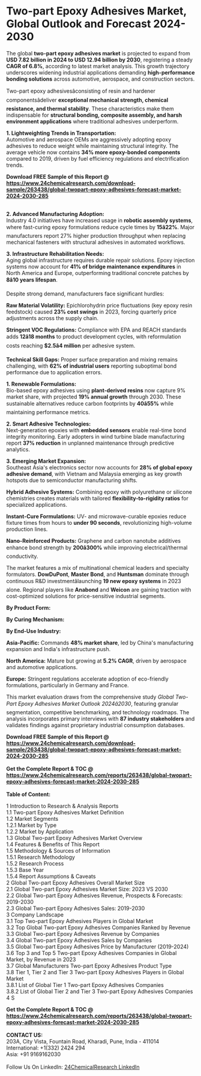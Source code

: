 <h1>Two-part Epoxy Adhesives Market, Global Outlook and Forecast 2024-2030</h1><p>The global <strong>two-part epoxy adhesives market</strong> is projected to expand from <strong>USD 7.82 billion in 2024 to USD 12.94 billion by 2030</strong>, registering a steady <strong>CAGR of 6.8%</strong>, according to latest market analysis. This growth trajectory underscores widening industrial applications demanding <strong>high-performance bonding solutions</strong> across automotive, aerospace, and construction sectors.</p><p>Two-part epoxy adhesivesâconsisting of resin and hardener componentsâdeliver <strong>exceptional mechanical strength, chemical resistance, and thermal stability</strong>. These characteristics make them indispensable for <strong>structural bonding, composite assembly, and harsh environment applications</strong> where traditional adhesives underperform.</p><p><strong>1. Lightweighting Trends in Transportation:</strong><br>
Automotive and aerospace OEMs are aggressively adopting epoxy adhesives to reduce weight while maintaining structural integrity. The average vehicle now contains <strong>34% more epoxy-bonded components</strong> compared to 2019, driven by fuel efficiency regulations and electrification trends.</p><div><b>Download FREE Sample of this Report @ 
            <a href="https://www.24chemicalresearch.com/download-sample/263438/global-twopart-epoxy-adhesives-forecast-market-2024-2030-285">
            https://www.24chemicalresearch.com/download-sample/263438/global-twopart-epoxy-adhesives-forecast-market-2024-2030-285</a></b></div><br><p><strong>2. Advanced Manufacturing Adoption:</strong><br>
Industry 4.0 initiatives have increased usage in <strong>robotic assembly systems</strong>, where fast-curing epoxy formulations reduce cycle times by <strong>15â22%</strong>. Major manufacturers report 27% higher production throughput when replacing mechanical fasteners with structural adhesives in automated workflows.</p><p><strong>3. Infrastructure Rehabilitation Needs:</strong><br>
Aging global infrastructure requires durable repair solutions. Epoxy injection systems now account for <strong>41% of bridge maintenance expenditures</strong> in North America and Europe, outperforming traditional concrete patches by <strong>8â10 years lifespan</strong>.</p><p>Despite strong demand, manufacturers face significant hurdles:</p><p><strong>Raw Material Volatility:</strong> Epichlorohydrin price fluctuations (key epoxy resin feedstock) caused <strong>23% cost swings</strong> in 2023, forcing quarterly price adjustments across the supply chain.</p><p><strong>Stringent VOC Regulations:</strong> Compliance with EPA and REACH standards adds <strong>12â18 months</strong> to product development cycles, with reformulation costs reaching <strong>$2.5â4 million</strong> per adhesive system.</p><p><strong>Technical Skill Gaps:</strong> Proper surface preparation and mixing remains challenging, with <strong>62% of industrial users</strong> reporting suboptimal bond performance due to application errors.</p><p><strong>1. Renewable Formulations:</strong><br>
Bio-based epoxy adhesives using <strong>plant-derived resins</strong> now capture 9% market share, with projected <strong>19% annual growth</strong> through 2030. These sustainable alternatives reduce carbon footprints by <strong>40â55%</strong> while maintaining performance metrics.</p><p><strong>2. Smart Adhesive Technologies:</strong><br>
Next-generation epoxies with <strong>embedded sensors</strong> enable real-time bond integrity monitoring. Early adopters in wind turbine blade manufacturing report <strong>37% reduction</strong> in unplanned maintenance through predictive analytics.</p><p><strong>3. Emerging Market Expansion:</strong><br>
Southeast Asia's electronics sector now accounts for <strong>28% of global epoxy adhesive demand</strong>, with Vietnam and Malaysia emerging as key growth hotspots due to semiconductor manufacturing shifts.</p><p><strong>Hybrid Adhesive Systems:</strong> Combining epoxy with polyurethane or silicone chemistries creates materials with tailored <strong>flexibility-to-rigidity ratios</strong> for specialized applications.</p><p><strong>Instant-Cure Formulations:</strong> UV- and microwave-curable epoxies reduce fixture times from hours to <strong>under 90 seconds</strong>, revolutionizing high-volume production lines.</p><p><strong>Nano-Reinforced Products:</strong> Graphene and carbon nanotube additives enhance bond strength by <strong>200â300%</strong> while improving electrical/thermal conductivity.</p><p>The market features a mix of multinational chemical leaders and specialty formulators. <strong>DowDuPont</strong>, <strong>Master Bond</strong>, and <strong>Huntsman</strong> dominate through continuous R&amp;D investmentâlaunching <strong>19 new epoxy systems</strong> in 2023 alone. Regional players like <strong>Anabond</strong> and <strong>Weicon</strong> are gaining traction with cost-optimized solutions for price-sensitive industrial segments.</p><p><strong>By Product Form:</strong></p><p><strong>By Curing Mechanism:</strong></p><p><strong>By End-Use Industry:</strong></p><p><strong>Asia-Pacific:</strong> Commands <strong>48% market share</strong>, led by China's manufacturing expansion and India's infrastructure push.</p><p><strong>North America:</strong> Mature but growing at <strong>5.2% CAGR</strong>, driven by aerospace and automotive applications.</p><p><strong>Europe:</strong> Stringent regulations accelerate adoption of eco-friendly formulations, particularly in Germany and France.</p><p>This market evaluation draws from the comprehensive study <em>Global Two-Part Epoxy Adhesives Market Outlook 2024â2030</em>, featuring granular segmentation, competitive benchmarking, and technology roadmaps. The analysis incorporates primary interviews with <strong>87 industry stakeholders</strong> and validates findings against proprietary industrial consumption databases.</p><div><b>Download FREE Sample of this Report @ 
            <a href="https://www.24chemicalresearch.com/download-sample/263438/global-twopart-epoxy-adhesives-forecast-market-2024-2030-285">
            https://www.24chemicalresearch.com/download-sample/263438/global-twopart-epoxy-adhesives-forecast-market-2024-2030-285</a></b></div><br><div><b>Get the Complete Report & TOC @ 
            <a href="https://www.24chemicalresearch.com/reports/263438/global-twopart-epoxy-adhesives-forecast-market-2024-2030-285">
            https://www.24chemicalresearch.com/reports/263438/global-twopart-epoxy-adhesives-forecast-market-2024-2030-285</a></b></div><br>
            <b>Table of Content:</b><p>1 Introduction to Research & Analysis Reports<br />
    1.1 Two-part Epoxy Adhesives Market Definition<br />
    1.2 Market Segments<br />
        1.2.1 Market by Type<br />
        1.2.2 Market by Application<br />
    1.3 Global Two-part Epoxy Adhesives Market Overview<br />
    1.4 Features & Benefits of This Report<br />
    1.5 Methodology & Sources of Information<br />
        1.5.1 Research Methodology<br />
        1.5.2 Research Process<br />
        1.5.3 Base Year<br />
        1.5.4 Report Assumptions & Caveats<br />
2 Global Two-part Epoxy Adhesives Overall Market Size<br />
    2.1 Global Two-part Epoxy Adhesives Market Size: 2023 VS 2030<br />
    2.2 Global Two-part Epoxy Adhesives Revenue, Prospects & Forecasts: 2019-2030<br />
    2.3 Global Two-part Epoxy Adhesives Sales: 2019-2030<br />
3 Company Landscape<br />
    3.1 Top Two-part Epoxy Adhesives Players in Global Market<br />
    3.2 Top Global Two-part Epoxy Adhesives Companies Ranked by Revenue<br />
    3.3 Global Two-part Epoxy Adhesives Revenue by Companies<br />
    3.4 Global Two-part Epoxy Adhesives Sales by Companies<br />
    3.5 Global Two-part Epoxy Adhesives Price by Manufacturer (2019-2024)<br />
    3.6 Top 3 and Top 5 Two-part Epoxy Adhesives Companies in Global Market, by Revenue in 2023<br />
    3.7 Global Manufacturers Two-part Epoxy Adhesives Product Type<br />
    3.8 Tier 1, Tier 2 and Tier 3 Two-part Epoxy Adhesives Players in Global Market<br />
        3.8.1 List of Global Tier 1 Two-part Epoxy Adhesives Companies<br />
        3.8.2 List of Global Tier 2 and Tier 3 Two-part Epoxy Adhesives Companies<br />
4 S</p><div><b>Get the Complete Report & TOC @ 
            <a href="https://www.24chemicalresearch.com/reports/263438/global-twopart-epoxy-adhesives-forecast-market-2024-2030-285">
            https://www.24chemicalresearch.com/reports/263438/global-twopart-epoxy-adhesives-forecast-market-2024-2030-285</a></b></div><br><b>CONTACT US:</b><br>
            203A, City Vista, Fountain Road, Kharadi, Pune, India - 411014<br>
            International: +1(332) 2424 294<br>
            Asia: +91 9169162030 <br><br>
            Follow Us On LinkedIn: <a href="https://www.linkedin.com/company/24chemicalresearch/">24ChemicalResearch LinkedIn</a>
